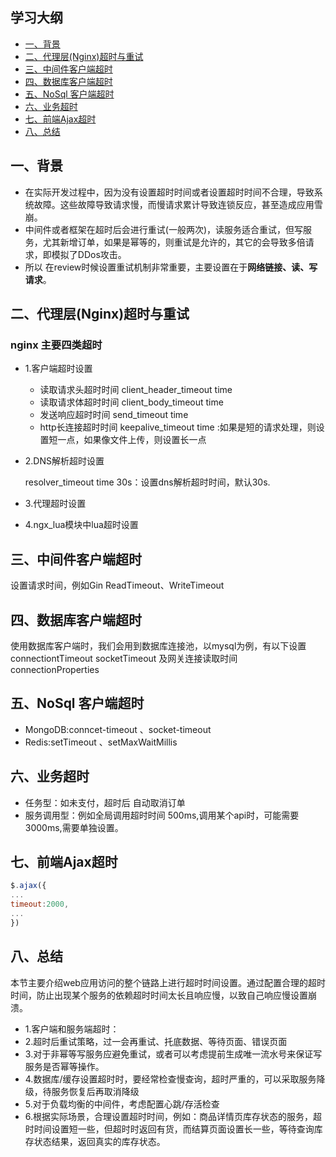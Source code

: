 ## 学习大纲
* [一、背景](#1)
* [二、代理层(Nginx)超时与重试](#2)
* [三、中间件客户端超时](#3)
* [四、数据库客户端超时](#4)
* [五、NoSql 客户端超时](#5)
* [六、业务超时](#6)
* [七、前端Ajax超时](#7)
* [八、总结](#8)

## <span id="1"> 一、背景</span>
* 在实际开发过程中，因为没有设置超时时间或者设置超时时间不合理，导致系统故障。这些故障导致请求慢，而慢请求累计导致连锁反应，甚至造成应用雪崩。
* 中间件或者框架在超时后会进行重试(一般两次)，读服务适合重试，但写服务，尤其新增订单，如果是幂等的，则重试是允许的，其它的会导致多倍请求，即模拟了DDos攻击。
* 所以 在review时候设置重试机制非常重要，主要设置在于**网络链接、读、写请求**。
## <span id="2"> 二、代理层(Nginx)超时与重试</span>
### nginx 主要四类超时
* 1.客户端超时设置
   - 读取请求头超时时间 client_header_timeout time
   - 读取请求体超时时间 client_body_timeout time 
   - 发送响应超时时间  send_timeout time
   - http长连接超时时间 keepalive_timeout time  :如果是短的请求处理，则设置短一点，如果像文件上传，则设置长一点
 
* 2.DNS解析超时设置

   resolver_timeout time 30s：设置dns解析超时时间，默认30s.
* 3.代理超时设置
* 4.ngx_lua模块中lua超时设置

## <span id="3"> 三、中间件客户端超时</span>
设置请求时间，例如Gin ReadTimeout、WriteTimeout

## <span id="4"> 四、数据库客户端超时</span>
使用数据库客户端时，我们会用到数据库连接池，以mysql为例，有以下设置
connectiontTimeout socketTimeout 及网关连接读取时间 connectionProperties


## <span id="5"> 五、NoSql 客户端超时</span>
* MongoDB:conncet-timeout 、socket-timeout
* Redis:setTimeout 、setMaxWaitMillis


## <span id="6"> 六、业务超时</span>
* 任务型：如未支付，超时后 自动取消订单
* 服务调用型：例如全局调用超时时间 500ms,调用某个api时，可能需要3000ms,需要单独设置。

## <span id="7"> 七、前端Ajax超时</span>
~~~js
$.ajax({
...
timeout:2000,
...
})

~~~


## <span id="8"> 八、总结</span>
 本节主要介绍web应用访问的整个链路上进行超时时间设置。通过配置合理的超时时间，防止出现某个服务的依赖超时时间太长且响应慢，以致自己响应慢设置崩溃。
 
 * 1.客户端和服务端超时：
 * 2.超时后重试策略，过一会再重试、托底数据、等待页面、错误页面
 * 3.对于非幂等写服务应避免重试，或者可以考虑提前生成唯一流水号来保证写服务是否幂等操作。
 * 4.数据库/缓存设置超时时，要经常检查慢查询，超时严重的，可以采取服务降级，待服务恢复后再取消降级
 * 5.对于负载均衡的中间件，考虑配置心跳/存活检查
 * 6.根据实际场景，合理设置超时时间，例如：商品详情页库存状态的服务，超时时间设置短一些，但超时时返回有货，而结算页面设置长一些，等待查询库存状态结果，返回真实的库存状态。
